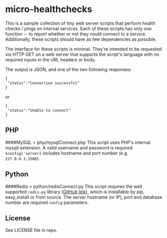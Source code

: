 micro-healthchecks
==================

This is a sample collection of tiny web server scripts that perform health checks / pings on internal services. Each of these scripts has only one function -- to report whether or not they could connect to a service. Additionally, these scripts should have as few dependencies as possible.

The interface for these scripts is minimal. They're intended to be requested via HTTP GET on a web server that supports the script's language with no required inputs in the URI, headers or body.

The output is JSON, and one of the two following responses:

```
{
 "status":"Connection successful"
}
```

or

```
{
 "status":"Unable to connect"
}
```

PHP
---
####MySQL > php/mysqlConnect.php
This script uses PHP's internal mysqli extension. A valid username and password is required. `$config['server]` includes hostname and port number (e.g. `127.0.0.1:3306`).

Python
------
####Redis > python/redisConnect.py
This script requires the well supported `redis-py` library ([GitHub link](https://github.com/andymccurdy/redis-py)), which is installable by pip, easy_install or from source. The server hostname (or IP), port and database number are required `config` parameters.

License
-------
See LICENSE file in repo.
